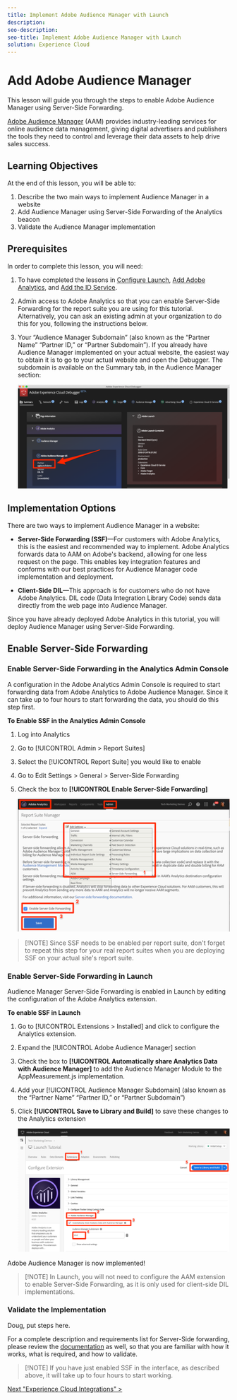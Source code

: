 ```yaml
---
title: Implement Adobe Audience Manager with Launch
description:
seo-description:
seo-title: Implement Adobe Audience Manager with Launch
solution: Experience Cloud
---
```


# Add Adobe Audience Manager

This lesson will guide you through the steps to enable Adobe Audience Manager using Server-Side Forwarding.

[Adobe Audience Manager](https://marketing.adobe.com/resources/help/en_US/aam/) (AAM) provides industry-leading services for online audience data management, giving digital advertisers and publishers the tools they need to control and leverage their data assets to help drive sales success.

## Learning Objectives

At the end of this lesson, you will be able to:

1. Describe the two main ways to implement Audience Manager in a website
1. Add Audience Manager using Server-Side Forwarding of the Analytics beacon
1. Validate the Audience Manager implementation

## Prerequisites

In order to complete this lesson, you will need:

1. To have completed the lessons in [Configure Launch](launch.md), [Add Adobe Analytics](analytics.md), and [Add the ID Service](id-service.md).

1. Admin access to Adobe Analytics so that you can enable Server-Side Forwarding for the report suite you are using for this tutorial. Alternatively, you can ask an existing admin at your organization to do this for you, following the instructions below.

1. Your “Audience Manager Subdomain” (also known as the “Partner Name” “Partner ID,” or “Partner Subdomain”). If you already have Audience Manager implemented on your actual website, the easiest way to obtain it is to go to your actual website and open the Debugger. The subdomain is available on the Summary tab, in the Audience Manager section:

   ![You can use the Debugger to find the Audience Manager Subdomain on your actual website](../assets/images/aam-debugger-partner.png)

## Implementation Options

There are two ways to implement Audience Manager in a website:

* **Server-Side Forwarding (SSF)**&mdash;For customers with Adobe Analytics, this is the easiest and recommended way to implement. Adobe Analytics forwards data to AAM on Adobe's backend, allowing for one less request on the page. This enables key integration features and conforms with our best practices for Audience Manager code implementation and deployment.

* **Client-Side DIL**&mdash;This approach is for customers who do not have Adobe Analytics. DIL code (Data Integration Library Code) sends data directly from the web page into Audience Manager.

Since you have already deployed Adobe Analytics in this tutorial, you will deploy Audience Manager using Server-Side Forwarding.

## Enable Server-Side Forwarding

### Enable Server-Side Forwarding in the Analytics Admin Console

A configuration in the Adobe Analytics Admin Console is required to start forwarding  data from Adobe Analytics to Adobe Audience Manager. Since it can take up to four hours to start forwarding the data, you should do this step first.

**To Enable SSF in the Analytics Admin Console**

1. Log into Analytics
1. Go to [!UICONTROL Admin > Report Suites]
1. Select the [!UICONTROL Report Suite] you would like to enable
1. Go to Edit Settings > General > Server-Side Forwarding
1. Check the box to **[!UICONTROL Enable Server-Side Forwarding]**

   ![Enable SSF for the Report Suite in the Adobe Analytics Admin Console](../assets/images/aam-analyticsAdmin-enableSSF.png)

>[!NOTE] Since SSF needs to be enabled per report suite, don't forget to repeat this step for your real report suites when you are deploying SSF on your actual site's report suite.

### Enable Server-Side Forwarding in Launch

Audience Manager Server-Side Forwarding is enabled in Launch by editing the configuration of the Adobe Analytics extension.

**To enable SSF in Launch**

1. Go to [!UICONTROL Extensions > Installed] and click to configure the Analytics extension.

1. Expand the [!UICONTROL Adobe Audience Manager] section

1. Check the box to **[!UICONTROL Automatically share Analytics Data with Audience Manager]** to add the Audience Manager Module to the AppMeasurement.js implementation.

1. Add your [!UICONTROL Audience Manager Subdomain] (also known as the “Partner Name” “Partner ID,” or “Partner Subdomain”)

1. Click **[!UICONTROL Save to Library and Build]** to save these changes to the Analytics extension

   ![Enable Adobe Audience Manager in the Analytics extension](../assets/images/aam-analytics-addSSF.png)

Adobe Audience Manager is now implemented!

>[!NOTE] In Launch, you will not need to configure the AAM extension to enable Server-Side Forwarding, as it is only used for client-side DIL implementations.

### Validate the Implementation

Doug, put steps here.

For a complete description and requirements list for Server-Side forwarding, please review the [documentation](https://marketing.adobe.com/resources/help/en_US/reference/ssf.html) as well, so that you are familiar with how it works, what is required, and how to validate.

>[!NOTE] If you have just enabled SSF in the interface, as described
above, it will take up to four hours to start working.

[Next "Experience Cloud Integrations" >](integrations.md)